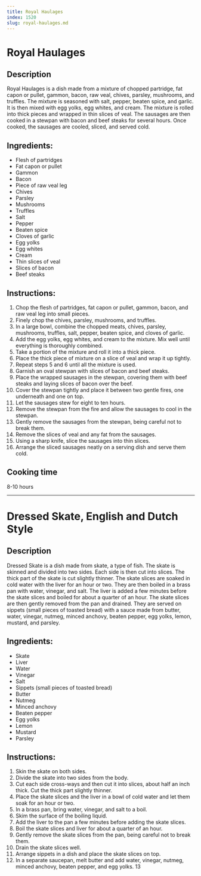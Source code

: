 ```yaml
---
title: Royal Haulages
index: 1520
slug: royal-haulages.md
---
```


# Royal Haulages

## Description
Royal Haulages is a dish made from a mixture of chopped partridge, fat capon or pullet, gammon, bacon, raw veal, chives, parsley, mushrooms, and truffles. The mixture is seasoned with salt, pepper, beaten spice, and garlic. It is then mixed with egg yolks, egg whites, and cream. The mixture is rolled into thick pieces and wrapped in thin slices of veal. The sausages are then cooked in a stewpan with bacon and beef steaks for several hours. Once cooked, the sausages are cooled, sliced, and served cold.

## Ingredients:
- Flesh of partridges
- Fat capon or pullet
- Gammon
- Bacon
- Piece of raw veal leg
- Chives
- Parsley
- Mushrooms
- Truffles
- Salt
- Pepper
- Beaten spice
- Cloves of garlic
- Egg yolks
- Egg whites
- Cream
- Thin slices of veal
- Slices of bacon
- Beef steaks

## Instructions:
1. Chop the flesh of partridges, fat capon or pullet, gammon, bacon, and raw veal leg into small pieces.
2. Finely chop the chives, parsley, mushrooms, and truffles.
3. In a large bowl, combine the chopped meats, chives, parsley, mushrooms, truffles, salt, pepper, beaten spice, and cloves of garlic.
4. Add the egg yolks, egg whites, and cream to the mixture. Mix well until everything is thoroughly combined.
5. Take a portion of the mixture and roll it into a thick piece.
6. Place the thick piece of mixture on a slice of veal and wrap it up tightly.
7. Repeat steps 5 and 6 until all the mixture is used.
8. Garnish an oval stewpan with slices of bacon and beef steaks.
9. Place the wrapped sausages in the stewpan, covering them with beef steaks and laying slices of bacon over the beef.
10. Cover the stewpan tightly and place it between two gentle fires, one underneath and one on top.
11. Let the sausages stew for eight to ten hours.
12. Remove the stewpan from the fire and allow the sausages to cool in the stewpan.
13. Gently remove the sausages from the stewpan, being careful not to break them.
14. Remove the slices of veal and any fat from the sausages.
15. Using a sharp knife, slice the sausages into thin slices.
16. Arrange the sliced sausages neatly on a serving dish and serve them cold.

## Cooking time
8-10 hours

---

# Dressed Skate, English and Dutch Style

## Description
Dressed Skate is a dish made from skate, a type of fish. The skate is skinned and divided into two sides. Each side is then cut into slices. The thick part of the skate is cut slightly thinner. The skate slices are soaked in cold water with the liver for an hour or two. They are then boiled in a brass pan with water, vinegar, and salt. The liver is added a few minutes before the skate slices and boiled for about a quarter of an hour. The skate slices are then gently removed from the pan and drained. They are served on sippets (small pieces of toasted bread) with a sauce made from butter, water, vinegar, nutmeg, minced anchovy, beaten pepper, egg yolks, lemon, mustard, and parsley.

## Ingredients:
- Skate
- Liver
- Water
- Vinegar
- Salt
- Sippets (small pieces of toasted bread)
- Butter
- Nutmeg
- Minced anchovy
- Beaten pepper
- Egg yolks
- Lemon
- Mustard
- Parsley

## Instructions:
1. Skin the skate on both sides.
2. Divide the skate into two sides from the body.
3. Cut each side cross-ways and then cut it into slices, about half an inch thick. Cut the thick part slightly thinner.
4. Place the skate slices and the liver in a bowl of cold water and let them soak for an hour or two.
5. In a brass pan, bring water, vinegar, and salt to a boil.
6. Skim the surface of the boiling liquid.
7. Add the liver to the pan a few minutes before adding the skate slices.
8. Boil the skate slices and liver for about a quarter of an hour.
9. Gently remove the skate slices from the pan, being careful not to break them.
10. Drain the skate slices well.
11. Arrange sippets in a dish and place the skate slices on top.
12. In a separate saucepan, melt butter and add water, vinegar, nutmeg, minced anchovy, beaten pepper, and egg yolks.
13